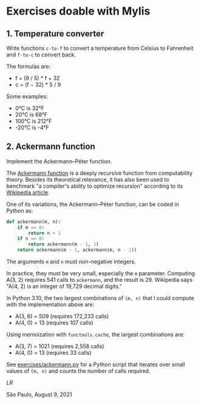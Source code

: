 # Exercises doable with Mylis

## 1. Temperature converter

Write functions `c-to-f` to convert a temperature from Celsius to
Fahrenheit and `f-to-c` to convert back.

The formulas are:

* f = (9 / 5) * f + 32
* c = (f − 32) * 5 / 9

Some examples:

* 0°C is 32°F
* 20°C is 68°F
* 100°C is 212°F
* -20°C is -4°F


## 2. Ackermann function

Implement the Ackermann–Péter function.

The
[Ackermann function](http://en.wikipedia.org/wiki/Ackermann_function)
is a deeply recursive function from computability theory.
Besides its theoretical relevance, it has also been used to benchmark
"a compiler's ability to optimize recursion" according to its [Wikipedia article](http://en.wikipedia.org/wiki/Ackermann_function).

One of its variations, the Ackermann–Péter function,
can be coded in Python as:

```python
def ackermann(m, n):
    if m == 0:
        return n + 1
    if n == 0:
        return ackermann(m - 1, 1)
    return ackermann(m - 1, ackermann(m, n - 1))
```

The arguments `m` and `n` must non-negative integers.

In practice, they must be very small, especially the `m` parameter.
Computing A(3, 2) requires 541 calls to `ackermann`, and the result is 29.
Wikipedia says "A(4, 2) is an integer of 19,729 decimal digits."

In Python 3.10, the two largest combinations of `(m, n)` that
I could compute with the implementation above are:

* A(3, 6) = 509 (requires 172,233 calls)
* A(4, 0) = 13 (requires 107 calls)

Using memoization with `functools.cache`, the largest combinations are:

* A(3, 7) = 1021 (requires 2,558 calls)
* A(4, 0) = 13 (requires 33 calls)

See
[exercises/ackermann.py](https://github.com/fluentpython/lispy/blob/main/mylis/exercises/ackermann.py)
for a Python script that iterates over small values of `(m, n)` and
counts the number of calls required.


_LR_

São Paulo, August 9, 2021
